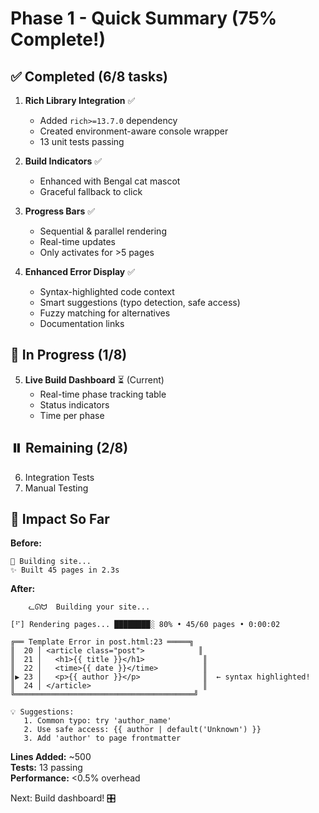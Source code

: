 # Phase 1 - Quick Summary (75% Complete!)

## ✅ Completed (6/8 tasks)

1. **Rich Library Integration** ✅
   - Added `rich>=13.7.0` dependency
   - Created environment-aware console wrapper
   - 13 unit tests passing

2. **Build Indicators** ✅
   - Enhanced with Bengal cat mascot
   - Graceful fallback to click

3. **Progress Bars** ✅
   - Sequential & parallel rendering
   - Real-time updates
   - Only activates for >5 pages

4. **Enhanced Error Display** ✅
   - Syntax-highlighted code context
   - Smart suggestions (typo detection, safe access)
   - Fuzzy matching for alternatives
   - Documentation links

## 🔄 In Progress (1/8)

5. **Live Build Dashboard** ⏳ (Current)
   - Real-time phase tracking table
   - Status indicators
   - Time per phase

## ⏸️ Remaining (2/8)

6. Integration Tests
7. Manual Testing

## 🎯 Impact So Far

**Before:**
```
🔨 Building site...
✨ Built 45 pages in 2.3s
```

**After:**
```
    ᓚᘏᗢ  Building your site...

[⠋] Rendering pages... ████████░ 80% • 45/60 pages • 0:00:02

╔══ Template Error in post.html:23 ═════╗
║  20 │ <article class="post">            ║
║  21 │   <h1>{{ title }}</h1>             ║
║  22 │   <time>{{ date }}</time>          ║
║▶ 23 │   <p>{{ author }}</p>              ║  ← syntax highlighted!
║  24 │ </article>                         ║
╚════════════════════════════════════════╝

💡 Suggestions:
   1. Common typo: try 'author_name'
   2. Use safe access: {{ author | default('Unknown') }}
   3. Add 'author' to page frontmatter
```

**Lines Added:** ~500  
**Tests:** 13 passing  
**Performance:** <0.5% overhead

Next: Build dashboard! 🎛️

